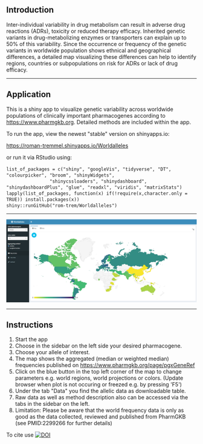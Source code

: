 <!--
  Title: Worldalleles
  Description: Shiny App to visualize genetic variability across populations.
  Author: Roman Tremmel
<meta name='keywords' content='ADME, pharmacogenes, allele, frequency, SNP, variant, starallele, pharmvar, pharmgkb'>
  -->
  
## Introduction
Inter-individual variability in drug metabolism can result in adverse drug reactions (ADRs), toxicity or reduced therapy efficacy. Inherited genetic variants in drug-metabolizing enzymes or transporters can explain up to 50% of this variability. Since the occurrence or frequency of the genetic variants in worldwide population shows ethnical and geographical differences, a detailed map visualizing these differences can help to identify regions, countries or subpopulations on risk for ADRs or lack of drug efficacy.
***


## Application
This is a shiny app to visualize genetic variability across worldwide populations of clinically important pharmacogenes according to https://www.pharmgkb.org. Detailed methods are included within the app. 

To run the app, view the newest "stable" version on shinyapps.io:

https://roman-tremmel.shinyapps.io/Worldalleles

or run it via RStudio using:

    list_of_packages = c("shiny", "googleVis", "tidyverse", "DT", "colourpicker", "broom", "shinyWidgets", 
                    "shinycssloaders", "shinydashboard", "shinydashboardPlus", "glue", "readxl", "viridis", "matrixStats")
    lapply(list_of_packages, function(x) if(!require(x,character.only = TRUE)) install.packages(x))
    shiny::runGitHub("rom-trem/Worldalleles")

***
<img src="/app_overview.PNG" />

***


## Instructions
1. Start the app
2. Choose in the sidebar on the left side your desired pharmacogene.
3. Choose your allele of interest.
4. The map shows the aggregated (median or weighted median) frequencies published on https://www.pharmgkb.org/page/pgxGeneRef
5. Click on the blue button in the top left corner of the map to change parameters e.g. world regions, world projections or colors. (Update browser when plot is not occuring or freezed e.g. by pressing 'F5') 
6. Under the tab "Data" you find the allelic data as downloadable table.
7. Raw data as well as method description also can be accessed via the tabs in the sidebar on the left. 
8. Limitation: Please be aware that the world frequency data is only as good as the data collected, reviewed and published from PharmGKB 
   (see PMID:2299266 for further details)

To cite use [![DOI](https://zenodo.org/badge/228820220.svg)](https://zenodo.org/badge/latestdoi/228820220)
